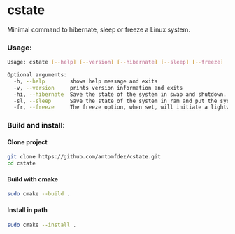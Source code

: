 # cstate
Minimal command to hibernate, sleep or freeze a Linux system.

### Usage:
```bash
Usage: cstate [--help] [--version] [--hibernate] [--sleep] [--freeze]

Optional arguments:
  -h, --help        shows help message and exits
  -v, --version     prints version information and exits
  -hi, --hibernate  Save the state of the system in swap and shutdown.
  -sl, --sleep      Save the state of the system in ram and put the system in sleep mode.
  -fr, --freeze     The freeze option, when set, will initiate a lightweight software-based-only sleep state.
```

### Build and install:
#### Clone project
```bash
git clone https://github.com/antomfdez/cstate.git
cd cstate
```
#### Build with cmake
```bash
sudo cmake --build .
```
#### Install in path
```bash
sudo cmake --install .
```
